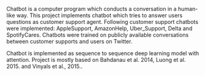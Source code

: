 Chatbot is a computer program which conducts a conversation in a human-like way. This project implements chatbot which tries to answer users questions as customer support agent. Following customer support chatbots were implemented: AppleSupport, AmazonHelp, Uber_Support, Delta and SpotifyCares. Chatbots were trained on publicly available conversations between customer supports and users on Twitter.

Chatbot is implemented as sequence to sequence deep learning model with attention. Project is mostly based on Bahdanau et al. 2014, Luong et al. 2015. and Vinyals et al., 2015..
